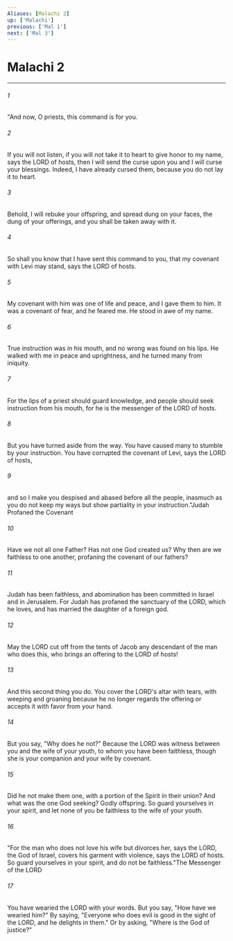 ```yaml
---
Aliases: [Malachi 2]
up: ['Malachi']
previous: ['Mal 1']
next: ['Mal 3']
---
```

# Malachi 2
***



###### 1 
"And now, O priests, this command is for you. 

###### 2 
If you will not listen, if you will not take it to heart to give honor to my name, says the LORD of hosts, then I will send the curse upon you and I will curse your blessings. Indeed, I have already cursed them, because you do not lay it to heart. 

###### 3 
Behold, I will rebuke your offspring, and spread dung on your faces, the dung of your offerings, and you shall be taken away with it. 

###### 4 
So shall you know that I have sent this command to you, that my covenant with Levi may stand, says the LORD of hosts. 

###### 5 
My covenant with him was one of life and peace, and I gave them to him. It was a covenant of fear, and he feared me. He stood in awe of my name. 

###### 6 
True instruction was in his mouth, and no wrong was found on his lips. He walked with me in peace and uprightness, and he turned many from iniquity. 

###### 7 
For the lips of a priest should guard knowledge, and people should seek instruction from his mouth, for he is the messenger of the LORD of hosts. 

###### 8 
But you have turned aside from the way. You have caused many to stumble by your instruction. You have corrupted the covenant of Levi, says the LORD of hosts, 

###### 9 
and so I make you despised and abased before all the people, inasmuch as you do not keep my ways but show partiality in your instruction."Judah Profaned the Covenant 

###### 10 
Have we not all one Father? Has not one God created us? Why then are we faithless to one another, profaning the covenant of our fathers? 

###### 11 
Judah has been faithless, and abomination has been committed in Israel and in Jerusalem. For Judah has profaned the sanctuary of the LORD, which he loves, and has married the daughter of a foreign god. 

###### 12 
May the LORD cut off from the tents of Jacob any descendant of the man who does this, who brings an offering to the LORD of hosts! 

###### 13 
And this second thing you do. You cover the LORD's altar with tears, with weeping and groaning because he no longer regards the offering or accepts it with favor from your hand. 

###### 14 
But you say, "Why does he not?" Because the LORD was witness between you and the wife of your youth, to whom you have been faithless, though she is your companion and your wife by covenant. 

###### 15 
Did he not make them one, with a portion of the Spirit in their union? And what was the one God seeking? Godly offspring. So guard yourselves in your spirit, and let none of you be faithless to the wife of your youth. 

###### 16 
"For the man who does not love his wife but divorces her, says the LORD, the God of Israel, covers his garment with violence, says the LORD of hosts. So guard yourselves in your spirit, and do not be faithless."The Messenger of the LORD 

###### 17 
You have wearied the LORD with your words. But you say, "How have we wearied him?" By saying, "Everyone who does evil is good in the sight of the LORD, and he delights in them." Or by asking, "Where is the God of justice?"
